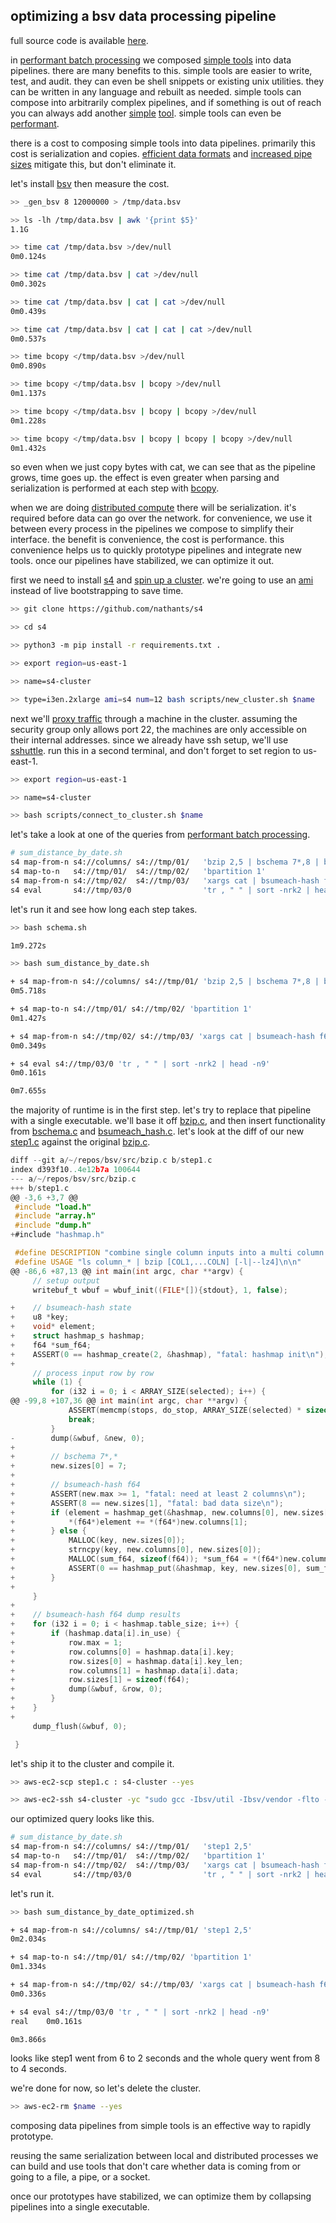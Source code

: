 ## optimizing a bsv data processing pipeline

full source code is available [here](https://github.com/nathants/posts/tree/006/006_optimizing_a_bsv_data_processing_pipeline).

in [performant batch processing](/posts/performant-batch-processing-with-bsv-s4-and-presto) we composed [simple tools](https://github.com/nathants/bsv#tools) into data pipelines. there are many benefits to this. simple tools are easier to write, test, and audit. they can even be shell snippets or existing unix utilities. they can be written in any language and rebuilt as needed. simple tools can compose into arbitrarily complex pipelines, and if something is out of reach you can always add another [simple](https://github.com/nathants/bsv#bquantile-sketch) [tool](https://github.com/nathants/bsv#bquantile-merge). simple tools can even be [performant](/posts/data-processing-performance-with-python-go-rust-and-c).

there is a cost to composing simple tools into data pipelines. primarily this cost is serialization and copies. [efficient data formats](https://github.com/nathants/bsv#layout) and [increased pipe sizes](https://github.com/nathants/bsv#install) mitigate this, but don't eliminate it.

let's install [bsv](https://github.com/nathants/bsv#install) then measure the cost.

```bash
>> _gen_bsv 8 12000000 > /tmp/data.bsv

>> ls -lh /tmp/data.bsv | awk '{print $5}'
1.1G

>> time cat /tmp/data.bsv >/dev/null
0m0.124s

>> time cat /tmp/data.bsv | cat >/dev/null
0m0.302s

>> time cat /tmp/data.bsv | cat | cat >/dev/null
0m0.439s

>> time cat /tmp/data.bsv | cat | cat | cat >/dev/null
0m0.537s

>> time bcopy </tmp/data.bsv >/dev/null
0m0.890s

>> time bcopy </tmp/data.bsv | bcopy >/dev/null
0m1.137s

>> time bcopy </tmp/data.bsv | bcopy | bcopy >/dev/null
0m1.228s

>> time bcopy </tmp/data.bsv | bcopy | bcopy | bcopy >/dev/null
0m1.432s
```

so even when we just copy bytes with cat, we can see that as the pipeline grows, time goes up. the effect is even greater when parsing and serialization is performed at each step with [bcopy](https://github.com/nathants/bsv/blob/master/src/bcopy.c).

when we are doing [distributed compute](/posts/refactoring-common-distributed-data-patterns-into-s4) there will be serialization. it's required before data can go over the network. for convenience, we use it between every process in the pipelines we compose to simplify their interface. the benefit is convenience, the cost is performance. this convenience helps us to quickly prototype pipelines and integrate new tools. once our pipelines have stabilized, we can optimize it out.

first we need to install [s4](https://github.com/nathants/s4) and [spin up a cluster](https://github.com/nathants/s4/tree/go/scripts/new_cluster.sh). we're going to use an [ami](https://github.com/nathants/bootstraps/blob/master/amis/s4.sh) instead of live bootstrapping to save time.

```bash
>> git clone https://github.com/nathants/s4

>> cd s4

>> python3 -m pip install -r requirements.txt .

>> export region=us-east-1

>> name=s4-cluster

>> type=i3en.2xlarge ami=s4 num=12 bash scripts/new_cluster.sh $name
```

next we'll [proxy traffic](https://github.com/nathants/s4/tree/go/scripts/connect_to_cluster.sh) through a machine in the cluster. assuming the security group only allows port 22, the machines are only accessible on their internal addresses. since we already have ssh setup, we'll use [sshuttle](https://github.com/sshuttle/sshuttle). run this in a second terminal, and don't forget to set region to us-east-1.

```bash
>> export region=us-east-1

>> name=s4-cluster

>> bash scripts/connect_to_cluster.sh $name
```

let's take a look at one of the queries from [performant batch processing](https://nathants.com/posts/performant-batch-processing-with-bsv-s4-and-presto).

```bash
# sum_distance_by_date.sh
s4 map-from-n s4://columns/ s4://tmp/01/   'bzip 2,5 | bschema 7*,8 | bsumeach-hash f64'
s4 map-to-n   s4://tmp/01/  s4://tmp/02/   'bpartition 1'
s4 map-from-n s4://tmp/02/  s4://tmp/03/   'xargs cat | bsumeach-hash f64 | bschema 7,f64:a | csv'
s4 eval       s4://tmp/03/0                'tr , " " | sort -nrk2 | head -n9'
```

let's run it and see how long each step takes.

```bash
>> bash schema.sh

1m9.272s

>> bash sum_distance_by_date.sh

+ s4 map-from-n s4://columns/ s4://tmp/01/ 'bzip 2,5 | bschema 7*,8 | bsumeach-hash f64'
0m5.718s

+ s4 map-to-n s4://tmp/01/ s4://tmp/02/ 'bpartition 1'
0m1.427s

+ s4 map-from-n s4://tmp/02/ s4://tmp/03/ 'xargs cat | bsumeach-hash f64 | bschema 7,f64:a | csv'
0m0.349s

+ s4 eval s4://tmp/03/0 'tr , " " | sort -nrk2 | head -n9'
0m0.161s

0m7.655s
```

the majority of runtime is in the first step. let's try to replace that pipeline with a single executable. we'll base it off [bzip.c](https://github.com/nathants/bsv/blob/master/src/bzip.c), and then insert functionality from [bschema.c](https://github.com/nathants/bsv/blob/master/src/bschema.c) and [bsumeach_hash.c](https://github.com/nathants/bsv/blob/master/src/bsumeach_hash.c). let's look at the diff of our new [step1.c](https://github.com/nathants/posts/blob/006/006_optimizing_a_bsv_data_processing_pipeline/step1.c) against the original [bzip.c](https://github.com/nathants/bsv/blob/master/src/bzip.c).

```c
diff --git a/~/repos/bsv/src/bzip.c b/step1.c
index d393f10..4e12b7a 100644
--- a/~/repos/bsv/src/bzip.c
+++ b/step1.c
@@ -3,6 +3,7 @@
 #include "load.h"
 #include "array.h"
 #include "dump.h"
+#include "hashmap.h"

 #define DESCRIPTION "combine single column inputs into a multi column output\n\n"
 #define USAGE "ls column_* | bzip [COL1,...COLN] [-l|--lz4]\n\n"
@@ -86,6 +87,13 @@ int main(int argc, char **argv) {
     // setup output
     writebuf_t wbuf = wbuf_init((FILE*[]){stdout}, 1, false);

+    // bsumeach-hash state
+    u8 *key;
+    void* element;
+    struct hashmap_s hashmap;
+    f64 *sum_f64;
+    ASSERT(0 == hashmap_create(2, &hashmap), "fatal: hashmap init\n");
+
     // process input row by row
     while (1) {
         for (i32 i = 0; i < ARRAY_SIZE(selected); i++) {
@@ -99,8 +107,36 @@ int main(int argc, char **argv) {
             ASSERT(memcmp(stops, do_stop, ARRAY_SIZE(selected) * sizeof(i32)) == 0, "fatal: all columns didn't end at the same length\n");
             break;
         }
-        dump(&wbuf, &new, 0);
+
+        // bschema 7*,*
+        new.sizes[0] = 7;
+
+        // bsumeach-hash f64
+        ASSERT(new.max >= 1, "fatal: need at least 2 columns\n");
+        ASSERT(8 == new.sizes[1], "fatal: bad data size\n");
+        if (element = hashmap_get(&hashmap, new.columns[0], new.sizes[0])) {
+            *(f64*)element += *(f64*)new.columns[1];
+        } else {
+            MALLOC(key, new.sizes[0]);
+            strncpy(key, new.columns[0], new.sizes[0]);
+            MALLOC(sum_f64, sizeof(f64)); *sum_f64 = *(f64*)new.columns[1];
+            ASSERT(0 == hashmap_put(&hashmap, key, new.sizes[0], sum_f64), "fatal: hashmap put\n");
+        }
+
     }
+
+    // bsumeach-hash f64 dump results
+    for (i32 i = 0; i < hashmap.table_size; i++) {
+        if (hashmap.data[i].in_use) {
+            row.max = 1;
+            row.columns[0] = hashmap.data[i].key;
+            row.sizes[0] = hashmap.data[i].key_len;
+            row.columns[1] = hashmap.data[i].data;
+            row.sizes[1] = sizeof(f64);
+            dump(&wbuf, &row, 0);
+        }
+    }
+
     dump_flush(&wbuf, 0);

 }
```

let's ship it to the cluster and compile it.

```bash
>> aws-ec2-scp step1.c : s4-cluster --yes

>> aws-ec2-ssh s4-cluster -yc "sudo gcc -Ibsv/util -Ibsv/vendor -flto -O3 -march=native -mtune=native -lm -o /usr/local/bin/step1 step1.c bsv/vendor/lz4.c"
```

our optimized query looks like this.

```bash
# sum_distance_by_date.sh
s4 map-from-n s4://columns/ s4://tmp/01/   'step1 2,5'
s4 map-to-n   s4://tmp/01/  s4://tmp/02/   'bpartition 1'
s4 map-from-n s4://tmp/02/  s4://tmp/03/   'xargs cat | bsumeach-hash f64 | bschema 7,f64:a | csv'
s4 eval       s4://tmp/03/0                'tr , " " | sort -nrk2 | head -n9'
```

let's run it.

```bash
>> bash sum_distance_by_date_optimized.sh

+ s4 map-from-n s4://columns/ s4://tmp/01/ 'step1 2,5'
0m2.034s

+ s4 map-to-n s4://tmp/01/ s4://tmp/02/ 'bpartition 1'
0m1.334s

+ s4 map-from-n s4://tmp/02/ s4://tmp/03/ 'xargs cat | bsumeach-hash f64 | bschema 7,f64:a | csv'
0m0.336s

+ s4 eval s4://tmp/03/0 'tr , " " | sort -nrk2 | head -n9'
real    0m0.161s

0m3.866s
```

looks like step1 went from 6 to 2 seconds and the whole query went from 8 to 4 seconds.

we're done for now, so let's delete the cluster.

```bash
>> aws-ec2-rm $name --yes
```

composing data pipelines from simple tools is an effective way to rapidly prototype.

reusing the same serialization between local and distributed processes we can build and use tools that don't care whether data is coming from or going to a file, a pipe, or a socket.

once our prototypes have stabilized, we can optimize them by collapsing pipelines into a single executable.
